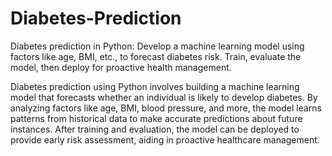 # Diabetes-Prediction
Diabetes prediction in Python: Develop a machine learning model using factors like age, BMI, etc., to forecast diabetes risk. Train, evaluate the model, then deploy for proactive health management.

Diabetes prediction using Python involves building a machine learning model that forecasts whether an individual is likely to develop diabetes. By analyzing factors like age, BMI, blood pressure, and more, the model learns patterns from historical data to make accurate predictions about future instances. After training and evaluation, the model can be deployed to provide early risk assessment, aiding in proactive healthcare management.

